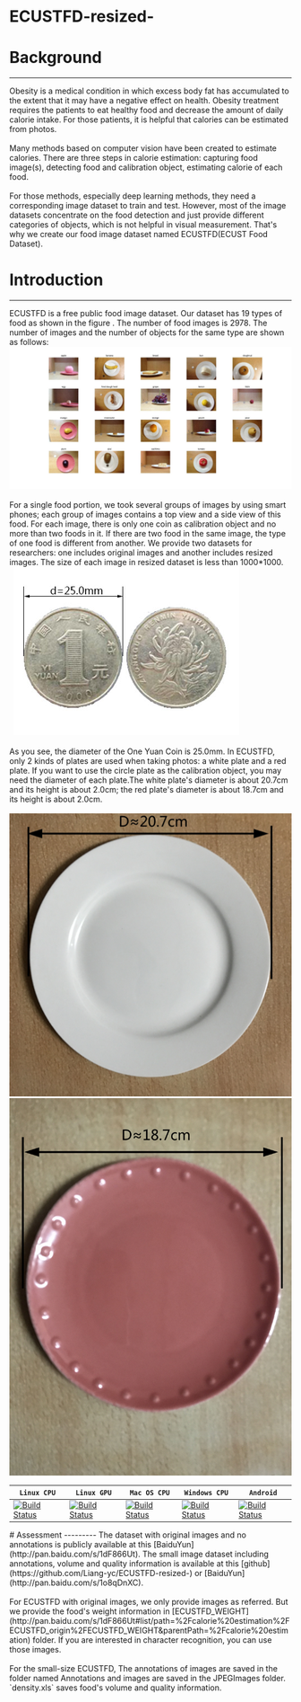 # ECUSTFD-resized-
# Background
------
Obesity is a medical condition in which excess body fat has accumulated to the extent that it may have a negative effect on health.  Obesity treatment requires the patients to eat healthy food and decrease the amount of daily calorie intake. For those patients, it is helpful that calories can be estimated from photos.
<br><br>
    Many methods based on computer vision have been created to estimate calories. There are three steps in calorie estimation: capturing food image(s), detecting food and calibration object, estimating calorie of each food.
<br><br>
    For those methods, especially deep learning methods, they need a corresponding image dataset to train and test. However, most of the image datasets concentrate on the food detection and just provide different categories of objects, which is not helpful in visual measurement. That's why we create our food image dataset named ECUSTFD(ECUST Food Dataset).
# Introduction
------
ECUSTFD is a free public food image dataset. Our dataset has 19 types of food as shown in the figure . The number of food images is 2978. The number of images and the number of objects for the same type are shown as follows:
![food samples](https://github.com/Liang-yc/images4readme/blob/master/food_sample.jpg)
<br><br>
    For a single food portion, we took several groups of images by using smart phones; each group of images contains a top view and a side view of this food. For each image, there is only one coin as calibration object and no more than two foods in it. If there are two food in the same image, the type of one food is different from another. We provide two datasets for researchers: one includes original images and another includes resized images. The size of each image in resized dataset is less than 1000*1000.<br> 
![coin](https://github.com/Liang-yc/images4readme/blob/master/coin%20sides.jpg)
<br><br>
    As you see, the diameter of the One Yuan Coin is 25.0mm. In ECUSTFD, only 2 kinds of plates are used when taking photos: a white plate and a red plate. If you want to use the circle plate as the calibration object, you may need the diameter of each plate.The white plate's diameter is about 20.7cm and its height is about 2.0cm; the red plate's diameter is about 18.7cm and its height is about 2.0cm.
<br><br>
![white plate](https://github.com/Liang-yc/images4readme/blob/master/white_plate.JPG)
![red plate](https://github.com/Liang-yc/images4readme/blob/master/red_plate.JPG)
<table><thead><tr><th><strong><code>Linux CPU</code></strong></th><th><strong><code>Linux GPU</code></strong></th><th><strong><code>Mac OS CPU</code></strong></th><th><strong><code>Windows CPU</code></strong></th><th><strong><code>Android</code></strong></th></tr></thead><tbody><tr><td><a href="https://ci.tensorflow.org/job/tensorflow-master-cpu"><img style="max-width: 100%;" alt="Build Status" src="https://camo.githubusercontent.com/d779ce5095290b28969baf5abfdebf299a8033c5/68747470733a2f2f63692e74656e736f72666c6f772e6f72672f6275696c645374617475732f69636f6e3f6a6f623d74656e736f72666c6f772d6d61737465722d637075" data-canonical-src="https://ci.tensorflow.org/buildStatus/icon?job=tensorflow-master-cpu"></a></td><td><a href="https://ci.tensorflow.org/job/tensorflow-master-linux-gpu"><img style="max-width: 100%;" alt="Build Status" src="https://camo.githubusercontent.com/8becea481885c4acfcf5dda5643e02d303f992b0/68747470733a2f2f63692e74656e736f72666c6f772e6f72672f6275696c645374617475732f69636f6e3f6a6f623d74656e736f72666c6f772d6d61737465722d6c696e75782d677075" data-canonical-src="https://ci.tensorflow.org/buildStatus/icon?job=tensorflow-master-linux-gpu"></a></td><td><a href="https://ci.tensorflow.org/job/tensorflow-master-mac"><img style="max-width: 100%;" alt="Build Status" src="https://camo.githubusercontent.com/2b780779296c023cf593967c2071f8f0e6ddc058/68747470733a2f2f63692e74656e736f72666c6f772e6f72672f6275696c645374617475732f69636f6e3f6a6f623d74656e736f72666c6f772d6d61737465722d6d6163" data-canonical-src="https://ci.tensorflow.org/buildStatus/icon?job=tensorflow-master-mac"></a></td><td><a href="https://ci.tensorflow.org/job/tensorflow-master-win-cmake-py"><img style="max-width: 100%;" alt="Build Status" src="https://camo.githubusercontent.com/d353432293414de1390048bb38392b136614e225/68747470733a2f2f63692e74656e736f72666c6f772e6f72672f6275696c645374617475732f69636f6e3f6a6f623d74656e736f72666c6f772d6d61737465722d77696e2d636d616b652d7079" data-canonical-src="https://ci.tensorflow.org/buildStatus/icon?job=tensorflow-master-win-cmake-py"></a></td><td><a href="https://ci.tensorflow.org/job/tensorflow-master-android"><img style="max-width: 100%;" alt="Build Status" src="https://camo.githubusercontent.com/888d7d1814bf3dbdb514a86ee95759acac3b49cb/68747470733a2f2f63692e74656e736f72666c6f772e6f72672f6275696c645374617475732f69636f6e3f6a6f623d74656e736f72666c6f772d6d61737465722d616e64726f6964" data-canonical-src="https://ci.tensorflow.org/buildStatus/icon?job=tensorflow-master-android"></a></td></tr></tbody></table>
# Assessment
---------
The dataset with original images and no annotations is publicly available at this [BaiduYun](http://pan.baidu.com/s/1dF866Ut). The small image dataset including annotations, volume and quality information is available at this [github](https://github.com/Liang-yc/ECUSTFD-resized-) or [BaiduYun](http://pan.baidu.com/s/1o8qDnXC). 
<br><br>
    For ECUSTFD with original images, we only provide images as referred. But we provide the food's weight information in [ECUSTFD_WEIGHT](http://pan.baidu.com/s/1dF866Ut#list/path=%2Fcalorie%20estimation%2FECUSTFD_origin%2FECUSTFD_WEIGHT&parentPath=%2Fcalorie%20estimation) folder. If you are interested in character recognition, you can use those images. 
<br><br>
    For the small-size ECUSTFD, The annotations of images are saved in the folder named Annotations and images are saved in the JPEGImages folder. `density.xls` saves food's volume and quality information.
